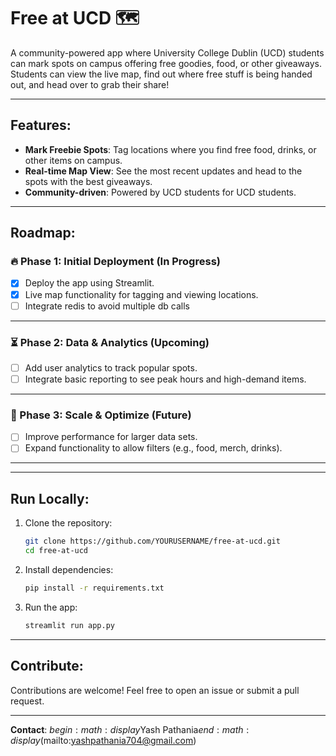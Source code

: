 # Free at UCD 🗺️ 

A community-powered app where University College Dublin (UCD) students can mark spots on campus offering free goodies, food, or other giveaways. Students can view the live map, find out where free stuff is being handed out, and head over to grab their share!

---

## Features:
- **Mark Freebie Spots**: Tag locations where you find free food, drinks, or other items on campus.
- **Real-time Map View**: See the most recent updates and head to the spots with the best giveaways.
- **Community-driven**: Powered by UCD students for UCD students.

---

## Roadmap:

### 🔥 **Phase 1: Initial Deployment** (In Progress)
- [x] Deploy the app using Streamlit.
- [x] Live map functionality for tagging and viewing locations.
- [ ]  Integrate redis to avoid multiple db calls

---

### ⏳ Phase 2: Data & Analytics (Upcoming)
- [ ] Add user analytics to track popular spots.
- [ ] Integrate basic reporting to see peak hours and high-demand items.

---

### 🚀 Phase 3: Scale & Optimize (Future)
- [ ] Improve performance for larger data sets.
- [ ] Expand functionality to allow filters (e.g., food, merch, drinks).

---
---

## Run Locally:
1. Clone the repository:
   ```bash
   git clone https://github.com/YOURUSERNAME/free-at-ucd.git
   cd free-at-ucd
   ```

2. Install dependencies:
   ```bash
   pip install -r requirements.txt
   ```

3. Run the app:
   ```bash
   streamlit run app.py
   ```

---

## Contribute:
Contributions are welcome! Feel free to open an issue or submit a pull request.

---

**Contact**: $begin:math:display$Yash Pathania$end:math:display$(mailto:yashpathania704@gmail.com)